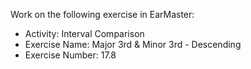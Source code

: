 Work on the following exercise in EarMaster:
- Activity: Interval Comparison
- Exercise Name: Major 3rd & Minor 3rd - Descending
- Exercise Number: 17.8
